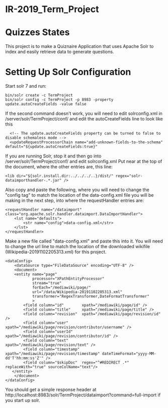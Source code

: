 # IR-2019_Term_Project
Quizzes States
=
This project is to make a Quiznaire Application that uses Apache Solr to index and easily retrieve data to generate questions. 

Setting Up Solr Configuration
=
Start solr 7 and run:
    
    bin/solr create -c TermProject
    bin/solr config -c TermProject -p 8983 -property update.autoCreateFields -value false
    
If the second command doesn't work, you will need to edit solrconfig.xml in /server/solr/TermProject/conf/ and edit the autoCreateFields line to look like this

      <!-- The update.autoCreateFields property can be turned to false to disable schemaless mode -->
      <updateRequestProcessorChain name="add-unknown-fields-to-the-schema" default="${update.autoCreateFields:true}"
    
If you are running Solr, stop it and then go into /server/solr/TermProject/conf/ and edit solrconfig.xml
Put near at the top of the document, where the other <lib dir> entries are, this line:
    
    <lib dir="${solr.install.dir:../../../..}/dist/" regex="solr-dataimporthandler-.*.jar" />

Also copy and paste the following, where you will need to change the "config tag" to match the location
of the data-config.xml file you will be making in the next step, into where the requestHandler entries are:

    <requestHandler name="/dataimport" class="org.apache.solr.handler.dataimport.DataImportHandler">
        <lst name="defaults">
            <str name="config">data-config.xml</str>
        </lst>
    </requestHandler>
    
Make a new file called "data-config.xml" and paste this into it. You will need to change the url line to match
the location of the downloaded wikifile (Wikipedia-20191102205313.xml) for this project.

    <dataConfig>
        <dataSource type="FileDataSource" encoding="UTF-8" />
        <document>
        <entity name="page"
                processor="XPathEntityProcessor"
                stream="true"
                forEach="/mediawiki/page/"
                url="/data/Wikipedia-20191102205313.xml"
                transformer="RegexTransformer,DateFormatTransformer"
                >
            <field column="id"        xpath="/mediawiki/page/id" />
            <field column="title"     xpath="/mediawiki/page/title" />
            <field column="revision"  xpath="/mediawiki/page/revision/id" />
            <field column="user"      xpath="/mediawiki/page/revision/contributor/username" />
            <field column="userId"    xpath="/mediawiki/page/revision/contributor/id" />
            <field column="text"      xpath="/mediawiki/page/revision/text" />
            <field column="timestamp" xpath="/mediawiki/page/revision/timestamp" dateTimeFormat="yyyy-MM-dd'T'hh:mm:ss'Z'" />
            <field column="$skipDoc"  regex="^#REDIRECT .*" replaceWith="true" sourceColName="text"/>
       </entity>
        </document>
    </dataConfig>
    
You should get a simple response header at http://localhost:8983/solr/TermProject/dataimport?command=full-import if you start up solr.
